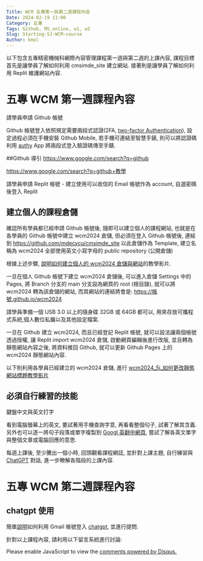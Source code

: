 ```yaml
---
Title: WCM 五專第一與第二週課程內容
Date: 2024-02-19 11:00
Category: 五專
Tags: Github, MS_online, w1, w2
Slug: Starting-5J-WCM-course
Author: kmol
---
```


以下包含五專精密機械科網際內容管理課程第一週與第二週的上課內容, 課程目標首先是讓學員了解如何利用 cmsimde_site 建立網站. 接著則是讓學員了解如何利用 Replit 維護網站內容.

<!-- PELICAN_END_SUMMARY -->

# 五專 WCM 第一週課程內容
請學員申請 Github 帳號

Github 帳號登入依照規定需要兩段式認證(2FA, [two-factor Authentication]), 設定過程必須在手機安裝 Github Mobile, 若手機可連結至智慧手錶, 則可以將認證碼利用 [authy] App 將兩段式登入驗證碼傳至手錶.

[two-factor Authentication]: https://docs.github.com/en/authentication/securing-your-account-with-two-factor-authentication-2fa
[authy]: https://authy.com/

##Github 導引
<https://www.google.com/search?q=github>

<https://www.google.com/search?q=github+教學>

請學員申請 Replit 帳號 - 建立使用可以收信的 Email 帳號作為 account, 自選密碼後登入 Replit

## 建立個人的課程倉儲
確認所有學員都已經申請 Github 帳號後, 隨即可以建立個人的課程網站, 也就是在各學員的 Github 帳號中建立 wcm2024 倉儲, 但必須在登入 Github 帳號後, 連結到 <https://github.com/mdecycu/cmsimde_site> 以此倉儲作為 Template, 建立名稱為 wcm2024 全部使用英文小寫字母的 public repository (公開倉儲)

根據上述步驟, [說明如何建立個人的 wcm2024 倉儲與網站]的教學影片.

[說明如何建立個人的 wcm2024 倉儲與網站]: https://nfuedu-my.sharepoint.com/:v:/g/personal/yen_nfu_edu_tw/EUPknuYriNVHrc5E8RCHOR8B1YEe9JmE56nCjYMBxl-9jA?nav=eyJyZWZlcnJhbEluZm8iOnsicmVmZXJyYWxBcHAiOiJPbmVEcml2ZUZvckJ1c2luZXNzIiwicmVmZXJyYWxBcHBQbGF0Zm9ybSI6IldlYiIsInJlZmVycmFsTW9kZSI6InZpZXciLCJyZWZlcnJhbFZpZXciOiJNeUZpbGVzTGlua0NvcHkifX0&e=Kk08jv

一旦在個人 Github 帳號下建立 wcm2024 倉儲後, 可以進入倉儲 Settings 中的 Pages, 將 Branch 分支的 main 分支設為網頁的 root (根目錄), 就可以將 wcm2024 轉為該倉儲的網站, 而其網站的連結將會是: https://帳號.github.io/wcm2024

請學員準備一個 USB 3.0 以上的隨身碟 32GB 或 64GB 都可以, 用來存放可攜程式系統,個人數位私鑰以及其他設定檔案.

一旦在 Github 建立 wcm2024, 而且已經登記 Replit 帳號, 就可以設法讓兩個帳號透過授權, 讓 Replit import wcm2024 倉儲, 啟動網頁編輯後進行改版, 並且轉為靜態網站內容之後, 將資料推回 Github, 就可以更新 Github Pages 上的 wcm2024 靜態網站內容.

以下則利用各學員已經建立的 wcm2024 倉儲, 進行 [wcm2024_5j_如何更改靜態網站標題教學影片]

[wcm2024_5j_如何更改靜態網站標題教學影片]: https://nfuedu-my.sharepoint.com/:v:/g/personal/yen_nfu_edu_tw/ETIDAS5fcBtGsqTyAOzKYKMBvSNFy1TFvZPtA4tC8H61pQ?nav=eyJyZWZlcnJhbEluZm8iOnsicmVmZXJyYWxBcHAiOiJPbmVEcml2ZUZvckJ1c2luZXNzIiwicmVmZXJyYWxBcHBQbGF0Zm9ybSI6IldlYiIsInJlZmVycmFsTW9kZSI6InZpZXciLCJyZWZlcnJhbFZpZXciOiJNeUZpbGVzTGlua0NvcHkifX0&e=lJTFXU

## 必須自行練習的技能
鍵盤中文與英文打字

看到電腦螢幕上的英文, 要試著用手機查詢字意, 再看看整個句子, 試著了解其含義. 另外也可以逐一將句子段落或單字複製到 [Googl 英翻中網頁](https://translate.google.com.tw/?hl=zh-TW&sl=en), 嘗試了解各英文單字與整個文章或電腦回應的意思.

每週上課後, 至少騰出一個小時, 回頭觀看課程網誌, 並針對上課主題, 自行練習與 [ChatGPT](https://chat.openai.com/auth/login) 對話, 進一步瞭解各階段的上課內容.

# 五專 WCM 第二週課程內容

## chatgpt 使用
簡單[說明]如何利用 Gmail 帳號登入 [chatgpt], 並進行提問.

[說明]: https://nfuedu-my.sharepoint.com/:v:/g/personal/yen_nfu_edu_tw/EQgJcYlnkwJHgDlwwlGQ46YBp8v8l3GSyur9ylIompMArg?nav=eyJyZWZlcnJhbEluZm8iOnsicmVmZXJyYWxBcHAiOiJPbmVEcml2ZUZvckJ1c2luZXNzIiwicmVmZXJyYWxBcHBQbGF0Zm9ybSI6IldlYiIsInJlZmVycmFsTW9kZSI6InZpZXciLCJyZWZlcnJhbFZpZXciOiJNeUZpbGVzTGlua0NvcHkifX0&e=WLHbf6
[chatgpt]: https://chat.openai.com/auth/login

針對以上課程內容, 請利用以下留言系統進行討論:

<div id="disqus_thread"></div>
<script>
/**
    *  RECOMMENDED CONFIGURATION VARIABLES: EDIT AND UNCOMMENT THE SECTION BELOW TO INSERT DYNAMIC VALUES FROM YOUR PLATFORM OR CMS.
    *  LEARN WHY DEFINING THESE VARIABLES IS IMPORTANT: https://disqus.com/admin/universalcode/#configuration-variables    */
    /*
    var disqus_config = function () {
    this.page.url = PAGE_URL;  // Replace PAGE_URL with your page's canonical URL variable
    this.page.identifier = PAGE_IDENTIFIER; // Replace PAGE_IDENTIFIER with your page's unique identifier variable
    };
    */
    (function() { // DON'T EDIT BELOW THIS LINE
    var d = document, s = d.createElement('script');
    s.src = 'https://https-mde-tw-eng.disqus.com/embed.js';
    s.setAttribute('data-timestamp', +new Date());
    (d.head || d.body).appendChild(s);
    })();
</script>
<noscript>Please enable JavaScript to view the <a href="https://disqus.com/?ref_noscript">comments powered by Disqus.</a></noscript>